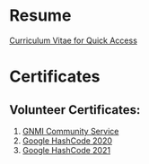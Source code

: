 # Resume

[Curriculum Vitae for Quick Access](https://github.com/Agha-Muqarib/Resume/blob/main/Resume%20-%20Agha%20Muqarib.pdf)

# Certificates

## Volunteer Certificates:

  1. [GNMI Community Service](https://github.com/Agha-Muqarib/Professional-Docs/blob/main/Certficates/Communiy%20Service.jpg)
  2. [Google HashCode 2020](https://github.com/Agha-Muqarib/Professional-Docs/blob/main/Certficates/HashCode%202020.pdf)
  3. [Google HashCode 2021](https://github.com/Agha-Muqarib/Professional-Docs/blob/main/Certficates/HashCode%202021.pdf)
